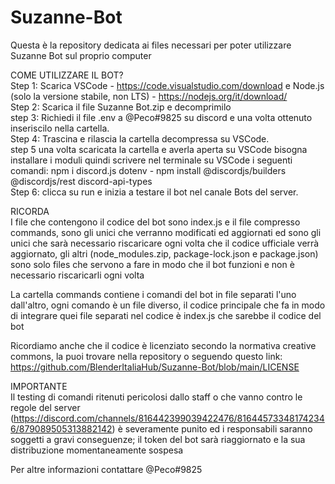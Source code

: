 # Suzanne-Bot
Questa è la repository dedicata ai files necessari per poter utilizzare Suzanne Bot sul proprio computer


COME UTILIZZARE IL BOT?<br/>
Step 1: Scarica VSCode - https://code.visualstudio.com/download e Node.js (solo la versione stabile, non LTS) - https://nodejs.org/it/download/ <br/>
Step 2: Scarica il file Suzanne Bot.zip e decomprimilo<br/>
step 3: Richiedi il file .env a @Peco#9825 su discord e una volta ottenuto inseriscilo nella cartella.<br/>
Step 4: Trascina e rilascia la cartella decompressa su VSCode.<br/>
step 5 una volta scaricata la cartella e averla aperta su VSCode bisogna installare i moduli quindi scrivere nel terminale su VSCode i seguenti comandi: npm i discord.js dotenv - npm install @discordjs/builders @discordjs/rest discord-api-types</br>
Step 6: clicca su run e inizia a testare il bot nel canale Bots del server.<br/>


RICORDA<br/>
I file che contengono il codice del bot sono index.js e il file compresso commands, sono gli unici che verranno modificati ed aggiornati ed sono gli unici che sarà necessario riscaricare ogni volta che il codice ufficiale verrà aggiornato, gli altri (node_modules.zip, package-lock.json e package.json) sono solo files che servono a fare in modo che il bot funzioni e non è necessario riscaricarli ogni volta

La cartella commands contiene i comandi del bot in file separati l'uno dall'altro, ogni comando è un file diverso, il codice principale che fa in modo di integrare quei file separati nel codice è index.js che sarebbe il codice del bot

Ricordiamo anche che il codice è licenziato secondo la normativa creative commons, la puoi trovare nella repository o seguendo questo link: https://github.com/BlenderItaliaHub/Suzanne-Bot/blob/main/LICENSE

IMPORTANTE<br/>
Il testing di comandi ritenuti pericolosi dallo staff o che vanno contro le regole del server (https://discord.com/channels/816442399039422476/816445733481742346/879089505313882142) è severamente punito ed i responsabili saranno soggetti a gravi conseguenze; il token del bot sarà riaggiornato e la sua distribuzione momentaneamente sospesa

Per altre informazioni contattare @Peco#9825
